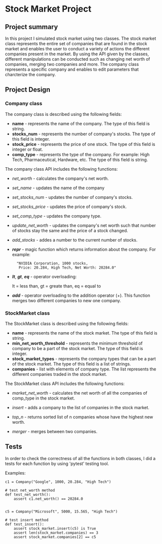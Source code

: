 # **Stock Market Project**

## Project summary
In this project I simulated stock market using two classes. The stock market class represents the entire set of companies that are found in the stock market and enables the user to conduct a variety of actions the different companies present in the market. By using the API given by the classes, different manipulations can be conducted such as changing net worth of companies, merging two companies and more. The company class represents a specific company and enables to edit parameters that charcterize the company. 

##  Project Design

### Company class
The company class is described using the following fields: 
* **name** - represents the name of the company. The type of this field is string. 
* **stocks_num** - represents the number of company's stocks. The type of this field is integer. 
* **stock_price** - represents the price of one stock. The type of this field is integer or float.
* **comp_type** - represents the type of the company. For example: High Tech, Pharmaceutical, Hardware, etc. The type of this field is string. 

The company class API includes the following functions:

* *net_worth* - calculates the company's net worth. 

* *set_name* - updates the name of the company

* *set_stocks_num* - updates the number of company's stocks. 

* *set_stocks_price* - updates the price of company's stock.

* *set_comp_type* - updates the company type.

* *update_net_worth* - updates the company's net worth such that number of stocks stay the same and the price of a stock changed. 

* *add_stocks* - addes a number to the current number of stocks. 

* *__repr__* - magic function which returns information about the company. 
For example: 
    
        "NVIDIA Corporation, 1000 stocks, 
         Price: 20.284, High Tech, Net Worth: 20284.0"

* *__lt__*, *__gt__*, *__eq__* - operator overloading: 

    lt = less than, gt = greate than, eq = equal to 

* *__add__* - operator overloading to the addition operator (+). This function merges two different companies to new one company. 

### StockMarket class
The StockMarket class is described using the following fields: 
* **name** - represents the name of the stock market. The type of this field is string. 
* **min_net_worth_threshold** - represents the minimum threshold of company to be a part of the stock market. The type of this field is integer. 
* **stock_market_types** - represents the company types that can be a part of the stock market. The type of this field is a list of strings.
* **companies** - list with elements of company type. The list represents the different companies traded in the stock market.

The StockMarket class API includes the following functions:

* *market_net_worth* - calculates the net worth of all the companies of comp_type in the stock market. 

* *insert* - adds a company to the list of companies in the stock market.

* *top_n* - returns sorted list of n companies whose have the highest new worth. 

* *merger* - merges between two companies. 

## Tests
In order to check the correctness of all the functions in both classes, I did a tests for each function by using 'pytest' testing tool.

Examples:

```
c1 = Company("Google", 1000, 20.284, "High Tech")

# test net_worth method
def test_net_worth():
    assert c1.net_worth() == 20284.0


``` 
```
c5 = Company("Microsoft", 5000, 15.565, "High Tech")

# test insert method
def test_insert():
    assert stock_market.insert(c5) is True
    assert len(stock_market.companies) == 3
    assert stock_market.companies[2] == c5
```